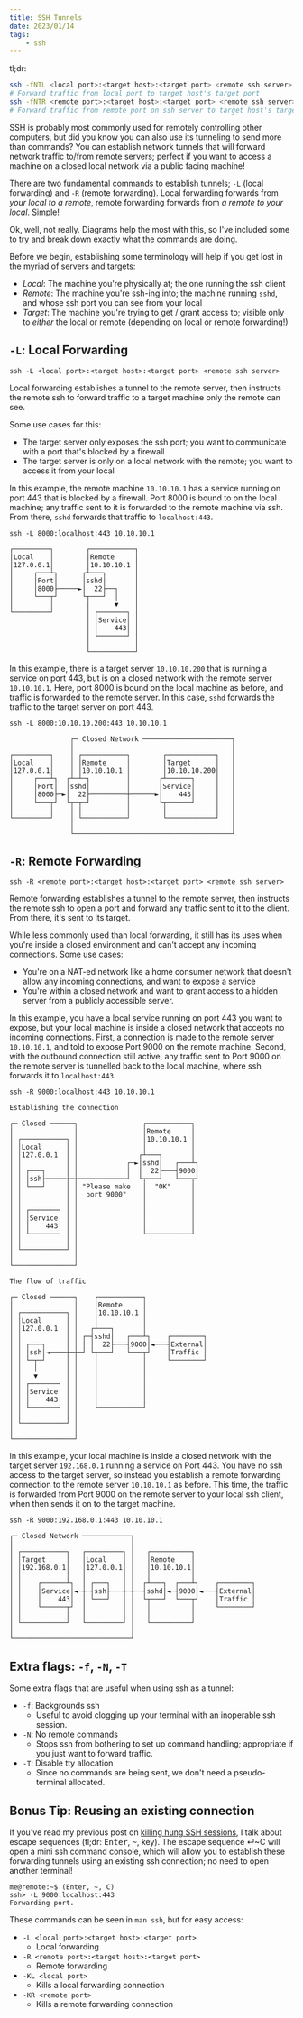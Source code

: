 ```yaml
---
title: SSH Tunnels
date: 2023/01/14
tags:
    - ssh
---
```


tl;dr:
```sh
ssh -fNTL <local port>:<target host>:<target port> <remote ssh server>
# Forward traffic from local port to target host's target port
ssh -fNTR <remote port>:<target host>:<target port> <remote ssh server>
# Forward traffic from remote port on ssh server to target host's target port
```

SSH is probably most commonly used for remotely controlling other computers,
but did you know you can also use its tunneling to send more than commands? You
can establish network tunnels that will forward network traffic to/from remote
servers; perfect if you want to access a machine on a closed local network via
a public facing machine!

There are two fundamental commands to establish tunnels; `-L` (local
forwarding) and `-R` (remote forwarding). Local forwarding forwards from *your
local to a remote*, remote forwarding forwards from *a remote to your local*.
Simple!

Ok, well, not really. Diagrams help the most with this, so I've included some
to try and break down exactly what the commands are doing.

Before we begin, establishing some terminology will help if you get lost in the
myriad of servers and targets:
- *Local*: The machine you're physically at; the one running the ssh client
- *Remote*: The machine you're ssh-ing into; the machine running `sshd`, and
  whose ssh port you can see from your local
- *Target*: The machine you're trying to get / grant access to; visible only to
  *either* the local or remote (depending on local or remote forwarding!)

## `-L`: Local Forwarding

```
ssh -L <local port>:<target host>:<target port> <remote ssh server>
```

Local forwarding establishes a tunnel to the remote server, then instructs the
remote ssh to forward traffic to a target machine only the remote can see.

Some use cases for this:
- The target server only exposes the ssh port; you want to communicate with a
  port that's blocked by a firewall
- The target server is only on a local network with the remote; you want to
  access it from your local

In this example, the remote machine `10.10.10.1` has a service running on port
443 that is blocked by a firewall. Port 8000 is bound to on the local machine;
any traffic sent to it is forwarded to the remote machine via ssh. From there,
`sshd` forwards that traffic to `localhost:443`.

```
ssh -L 8000:localhost:443 10.10.10.1

┌─────────┐        ┌───────────┐
│Local    │        │Remote     │
│127.0.0.1│        │10.10.10.1 │
│     ┌───┴┐      ┌┴───┐       │
│     │Port│      │sshd│       │
│     │8000├─────►│  22├──┐    │
│     └───┬┘      └┬───┘  │    │
│         │        │      ▼    │
└─────────┘        │ ┌───────┐ │
                   │ │Service│ │
                   │ │    443│ │
                   │ └───────┘ │
                   │           │
                   └───────────┘
```

In this example, there is a target server `10.10.10.200` that is running a
service on port 443, but is on a closed network with the remote server
`10.10.10.1`. Here, port 8000 is bound on the local machine as before, and
traffic is forwarded to the remote server. In this case, `sshd` forwards the
traffic to the target server on port 443.

```
ssh -L 8000:10.10.10.200:443 10.10.10.1

               ┌─ Closed Network ──────────────────────┐
               │                                       │
┌─────────┐    │ ┌───────────┐        ┌────────────┐   │
│Local    │    │ │Remote     │        │Target      │   │
│127.0.0.1│    │ │10.10.10.1 │        │10.10.10.200│   │
│     ┌───┴┐  ┌┴─┴─┐         │       ┌┴──────┐     │   │
│     │Port│  │sshd│         │       │Service│     │   │
│     │8000├─►│  22├─────────┼──────►│    443│     │   │
│     └───┬┘  └┬─┬─┘         │       └┬──────┘     │   │
│         │    │ │           │        │            │   │
└─────────┘    │ └───────────┘        └────────────┘   │
               │                                       │
               └───────────────────────────────────────┘
```

## `-R`: Remote Forwarding

```
ssh -R <remote port>:<target host>:<target port> <remote ssh server>
```

Remote forwarding establishes a tunnel to the remote server, then instructs the
remote ssh to open a port and forward any traffic sent to it to the client.
From there, it's sent to its target.

While less commonly used than local forwarding, it still has its uses when
you're inside a closed environment and can't accept any incoming connections.
Some use cases:
- You're on a NAT-ed network like a home consumer network that doesn't allow
  any incoming connections, and want to expose a service
- You're within a closed network and want to grant access to a hidden server
  from a publicly accessible server.

In this example, you have a local service running on port 443 you want to
expose, but your local machine is inside a closed network that accepts no
incoming connections. First, a connection is made to the remote server
`10.10.10.1`, and told to expose Port 9000 on the remote machine. Second, with
the outbound connection still active, any traffic sent to Port 9000 on the
remote server is tunnelled back to the local machine, where ssh forwards it to
`localhost:443`.

```
ssh -R 9000:localhost:443 10.10.10.1

Establishing the connection

┌─ Closed ──────┐                ┌───────────┐
│               │                │Remote     │
│ ┌───────────┐ │                │10.10.10.1 │
│ │Local      │ │                │           │
│ │127.0.0.1  │ │               ┌┴───┐       │
│ │           │ │            ┌─►│sshd│   ┌───┴┐
│ │ ┌───┐     │ │            │  │  22├───┤9000│
│ │ │ssh├─────┼─┼────────────┘  └┬───┘   └───┬┘
│ │ └───┘     │ │ "Please make   │  "OK"     │
│ │           │ │  port 9000"    │           │
│ │           │ │                │           │
│ │ ┌───────┐ │ │                │           │
│ │ │Service│ │ │                │           │
│ │ │    443│ │ │                │           │
│ │ └───────┘ │ │                └───────────┘
│ │           │ │
│ └───────────┘ │
│               │
└───────────────┘

The flow of traffic

┌─ Closed ──────┐    ┌───────────┐
│               │    │Remote     │
│ ┌───────────┐ │    │10.10.10.1 │
│ │Local      │ │    │           │
│ │127.0.0.1  │ │   ┌┴───┐       │
│ │           │ │ ┌─┤sshd│   ┌───┴┐    ┌────────┐
│ │ ┌───┐     │ │ │ │  22├───┤9000│◄───┤External│
│ │ │ssh│◄────┼─┼─┘ └┬───┘   └───┬┘    │Traffic │
│ │ └─┬─┘     │ │    │           │     └────────┘
│ │   │       │ │    │           │
│ │   ▼       │ │    │           │
│ │ ┌───────┐ │ │    │           │
│ │ │Service│ │ │    │           │
│ │ │    443│ │ │    │           │
│ │ └───────┘ │ │    └───────────┘
│ │           │ │
│ └───────────┘ │
│               │
└───────────────┘
```

In this example, your local machine is inside a closed network with the target
server `192.168.0.1` running a service on Port 443. You have no ssh access to
the target server, so instead you establish a remote forwarding connection to
the remote server `10.10.10.1` as before. This time, the traffic is forwarded
from Port 9000 on the remote server to your local ssh client, when then sends
it on to the target machine.

```
ssh -R 9000:192.168.0.1:443 10.10.10.1

┌─ Closed Network ────────────┐
│                             │
│ ┌───────────┐   ┌─────────┐ │   ┌──────────┐
│ │Target     │   │Local    │ │   │Remote    │
│ │192.168.0.1│   │127.0.0.1│ │   │10.10.10.1│
│ │           │   │         │ │   │          │
│ │    ┌──────┴┐  │ ┌───┐   │ │  ┌┴───┐  ┌───┴┐    ┌────────┐
│ │    │Service│◄─┼─┤ssh├───┼─┼──┤sshd│◄─┤9000│◄───┤External│
│ │    │    443│  │ └───┘   │ │  └┬───┘  └───┬┘    │Traffic │
│ │    └──────┬┘  │         │ │   │          │     └────────┘
│ │           │   │         │ │   │          │
│ └───────────┘   └─────────┘ │   └──────────┘
│                             │
└─────────────────────────────┘
```

## Extra flags: `-f`, `-N`, `-T`

Some extra flags that are useful when using ssh as a tunnel:

- `-f`: Backgrounds ssh
  - Useful to avoid clogging up your terminal with an inoperable ssh session.
- `-N`: No remote commands
  - Stops ssh from bothering to set up command handling; appropriate if you
    just want to forward traffic.
- `-T`: Disable tty allocation
  - Since no commands are being sent, we don't need a pseudo-terminal
    allocated.

## Bonus Tip: Reusing an existing connection

If you've read my previous post on
[killing hung SSH sessions](../20200821-ssh-killinghungsessions), I talk about
escape sequences (tl;dr: <kbd>Enter</kbd>, <kbd>~</kbd>, key). The escape
sequence &#x23CE;~C will open a mini ssh command console, which will allow you
to establish these forwarding tunnels using an existing ssh connection; no need
to open another terminal!

```
me@remote:~$ (Enter, ~, C)
ssh> -L 9000:localhost:443
Forwarding port.
```

These commands can be seen in `man ssh`, but for easy access:

- `-L <local port>:<target host>:<target port>`
  - Local forwarding
- `-R <remote port>:<target host>:<target port>`
  - Remote forwarding
- `-KL <local port>`
  - Kills a local forwarding connection
- `-KR <remote port>`
  - Kills a remote forwarding connection
